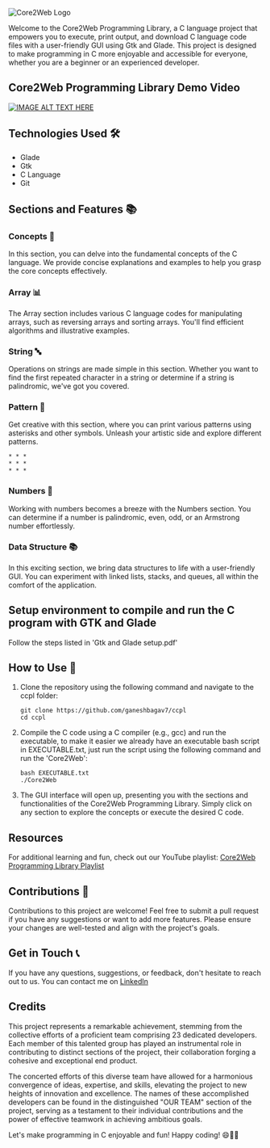 
![Core2Web Logo](https://github.com/ganeshbagav7/ccpl/assets/72212389/39760577-99a2-4c5b-abab-f016a0f95ffd)

Welcome to the Core2Web Programming Library, a C language project that empowers you to execute, print output, and download C language code files with a user-friendly GUI using Gtk and Glade. This project is designed to make programming in C more enjoyable and accessible for everyone, whether you are a beginner or an experienced developer.

## Core2Web Programming Library Demo Video

[![IMAGE ALT TEXT HERE](https://img.youtube.com/vi/ZrevNMaIaW4/0.jpg)](https://www.youtube.com/watch?v=ZrevNMaIaW4)
## Technologies Used 🛠️

- Glade
- Gtk
- C Language
- Git

## Sections and Features 📚

### Concepts 🧠

In this section, you can delve into the fundamental concepts of the C language. We provide concise explanations and examples to help you grasp the core concepts effectively.

### Array 📊

The Array section includes various C language codes for manipulating arrays, such as reversing arrays and sorting arrays. You'll find efficient algorithms and illustrative examples.

### String 🔤

Operations on strings are made simple in this section. Whether you want to find the first repeated character in a string or determine if a string is palindromic, we've got you covered.

### Pattern 🎨

Get creative with this section, where you can print various patterns using asterisks and other symbols. Unleash your artistic side and explore different patterns.

```
* * *
* * *
* * *
```

### Numbers 🔢

Working with numbers becomes a breeze with the Numbers section. You can determine if a number is palindromic, even, odd, or an Armstrong number effortlessly.

### Data Structure 📚

In this exciting section, we bring data structures to life with a user-friendly GUI. You can experiment with linked lists, stacks, and queues, all within the comfort of the application.

## Setup environment to compile and run the C program with GTK and Glade 

Follow the steps listed in 'Gtk and Glade setup.pdf' 

## How to Use 📖

1. Clone the repository using the following command and navigate to the ccpl folder:
   ```
   git clone https://github.com/ganeshbagav7/ccpl
   cd ccpl
   ```

2. Compile the C code using a C compiler (e.g., gcc) and run the executable, to make it easier we already have an executable bash script in EXECUTABLE.txt, just run the script using the following command and run the 'Core2Web':
   ```
   bash EXECUTABLE.txt
   ./Core2Web
   ```

3. The GUI interface will open up, presenting you with the sections and functionalities of the Core2Web Programming Library. Simply click on any section to explore the concepts or execute the desired C code.

## Resources

For additional learning and fun, check out our YouTube playlist: [Core2Web Programming Library Playlist](https://www.youtube.com/playlist?list=PLmMgHNtOIstZEvqYJncYUx52n8_OV0uWy)

## Contributions 🤝

Contributions to this project are welcome! Feel free to submit a pull request if you have any suggestions or want to add more features. Please ensure your changes are well-tested and align with the project's goals.


## Get in Touch 📞

If you have any questions, suggestions, or feedback, don't hesitate to reach out to us. You can contact me on [LinkedIn](https://www.linkedin.com/in/ganesh-bagav/) 

## Credits 

This project represents a remarkable achievement, stemming from the collective efforts of a proficient team comprising 23 dedicated developers. Each member of this talented group has played an instrumental role in contributing to distinct sections of the project, their collaboration forging a cohesive and exceptional end product.

The concerted efforts of this diverse team have allowed for a harmonious convergence of ideas, expertise, and skills, elevating the project to new heights of innovation and excellence. The names of these accomplished developers can be found in the distinguished "OUR TEAM" section of the project, serving as a testament to their individual contributions and the power of effective teamwork in achieving ambitious goals.

Let's make programming in C enjoyable and fun! Happy coding! 😄🚀🎉
